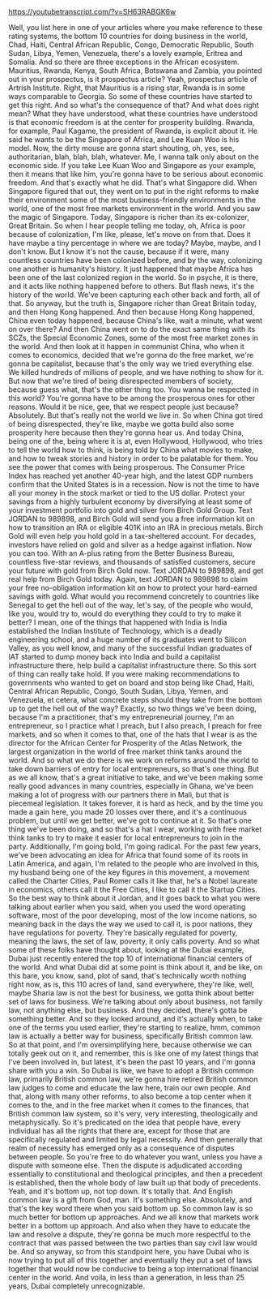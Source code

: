 https://youtubetranscript.com/?v=SH63RABGK6w

 Well, you list here in one of your articles where you make reference to these rating systems, the bottom 10 countries for doing business in the world, Chad, Haiti, Central African Republic, Congo, Democratic Republic, South Sudan, Libya, Yemen, Venezuela, there's a lovely example, Eritrea and Somalia. And so there are three exceptions in the African ecosystem. Mauritius, Rwanda, Kenya, South Africa, Botswana and Zambia, you pointed out in your prospectus, is it prospectus article? Yeah, prospectus article of Artrish Institute. Right, that Mauritius is a rising star, Rwanda is in some ways comparable to Georgia. So some of these countries have started to get this right. And so what's the consequence of that? And what does right mean? What they have understood, what these countries have understood is that economic freedom is at the center for prosperity building. Rwanda, for example, Paul Kagame, the president of Rwanda, is explicit about it. He said he wants to be the Singapore of Africa, and Lee Kuan Woo is his model. Now, the dirty mouse are gonna start shouting, oh, yes, see, authoritarian, blah, blah, blah, whatever. Me, I wanna talk only about on the economic side. If you take Lee Kuan Woo and Singapore as your example, then it means that like him, you're gonna have to be serious about economic freedom. And that's exactly what he did. That's what Singapore did. When Singapore figured that out, they went on to put in the right reforms to make their environment some of the most business-friendly environments in the world, one of the most free markets environment in the world. And you saw the magic of Singapore. Today, Singapore is richer than its ex-colonizer, Great Britain. So when I hear people telling me today, oh, Africa is poor because of colonization, I'm like, please, let's move on from that. Does it have maybe a tiny percentage in where we are today? Maybe, maybe, and I don't know. But I know it's not the cause, because if it were, many countless countries have been colonized before, and by the way, colonizing one another is humanity's history. It just happened that maybe Africa has been one of the last colonized region in the world. So in psyche, it is there, and it acts like nothing happened before to others. But flash news, it's the history of the world. We've been capturing each other back and forth, all of that. So anyway, but the truth is, Singapore richer than Great Britain today, and then Hong Kong happened. And then because Hong Kong happened, China even today happened, because China's like, wait a minute, what went on over there? And then China went on to do the exact same thing with its SCZs, the Special Economic Zones, some of the most free market zones in the world. And then look at it happen in communist China, who when it comes to economics, decided that we're gonna do the free market, we're gonna be capitalist, because that's the only way we tried everything else. We killed hundreds of millions of people, and we have nothing to show for it. But now that we're tired of being disrespected members of society, because guess what, that's the other thing too. You wanna be respected in this world? You're gonna have to be among the prosperous ones for other reasons. Would it be nice, gee, that we respect people just because? Absolutely. But that's really not the world we live in. So when China got tired of being disrespected, they're like, maybe we gotta build also some prosperity here because then they're gonna hear us. And today China, being one of the, being where it is at, even Hollywood, Hollywood, who tries to tell the world how to think, is being told by China what movies to make, and how to tweak stories and history in order to be palatable for them. You see the power that comes with being prosperous. The Consumer Price Index has reached yet another 40-year high, and the latest GDP numbers confirm that the United States is in a recession. Now is not the time to have all your money in the stock market or tied to the US dollar. Protect your savings from a highly turbulent economy by diversifying at least some of your investment portfolio into gold and silver from Birch Gold Group. Text JORDAN to 989898, and Birch Gold will send you a free information kit on how to transition an IRA or eligible 401K into an IRA in precious metals. Birch Gold will even help you hold gold in a tax-sheltered account. For decades, investors have relied on gold and silver as a hedge against inflation. Now you can too. With an A-plus rating from the Better Business Bureau, countless five-star reviews, and thousands of satisfied customers, secure your future with gold from Birch Gold now. Text JORDAN to 989898, and get real help from Birch Gold today. Again, text JORDAN to 989898 to claim your free no-obligation information kit on how to protect your hard-earned savings with gold. What would you recommend concretely to countries like Senegal to get the hell out of the way, let's say, of the people who would, like you, would try to, would do everything they could to try to make it better? I mean, one of the things that happened with India is India established the Indian Institute of Technology, which is a deadly engineering school, and a huge number of its graduates went to Silicon Valley, as you well know, and many of the successful Indian graduates of IAT started to dump money back into India and build a capitalist infrastructure there, help build a capitalist infrastructure there. So this sort of thing can really take hold. If you were making recommendations to governments who wanted to get on board and stop being like Chad, Haiti, Central African Republic, Congo, South Sudan, Libya, Yemen, and Venezuela, et cetera, what concrete steps should they take from the bottom up to get the hell out of the way? Exactly, so two things we've been doing, because I'm a practitioner, that's my entrepreneurial journey, I'm an entrepreneur, so I practice what I preach, but I also preach, I preach for free markets, and so when it comes to that, one of the hats that I wear is as the director for the African Center for Prosperity of the Atlas Network, the largest organization in the world of free market think tanks around the world. And so what we do there is we work on reforms around the world to take down barriers of entry for local entrepreneurs, so that's one thing. But as we all know, that's a great initiative to take, and we've been making some really good advances in many countries, especially in Ghana, we've been making a lot of progress with our partners there in Mali, but that is piecemeal legislation. It takes forever, it is hard as heck, and by the time you made a gain here, you made 20 losses over there, and it's a continuous problem, but until we get better, we've got to continue at it. So that's one thing we've been doing, and so that's a hat I wear, working with free market think tanks to try to make it easier for local entrepreneurs to join in the party. Additionally, I'm going bold, I'm going radical. For the past few years, we've been advocating an idea for Africa that found some of its roots in Latin America, and again, I'm related to the people who are involved in this, my husband being one of the key figures in this movement, a movement called the Charter Cities, Paul Romer calls it like that, he's a Nobel laureate in economics, others call it the Free Cities, I like to call it the Startup Cities. So the best way to think about it Jordan, and it goes back to what you were talking about earlier when you said, when you used the word operating software, most of the poor developing, most of the low income nations, so meaning back in the days the way we used to call it, is poor nations, they have regulations for poverty. They're basically regulated for poverty, meaning the laws, the set of law, poverty, it only calls poverty. And so what some of these folks have thought about, looking at the Dubai example, Dubai just recently entered the top 10 of international financial centers of the world. And what Dubai did at some point is think about it, and be like, on this bare, you know, sand, plot of sand, that's technically worth nothing right now, as is, this 110 acres of land, sand everywhere, they're like, well, maybe Sharia law is not the best for business, we gotta think about better set of laws for business. We're talking about only about business, not family law, not anything else, but business. And they decided, there's gotta be something better. And so they looked around, and it's actually when, to take one of the terms you used earlier, they're starting to realize, hmm, common law is actually a better way for business, specifically British common law. So at that point, and I'm oversimplifying here, because otherwise we can totally geek out on it, and remember, this is like one of my latest things that I've been involved in, but latest, it's been the past 10 years, and I'm gonna share with you a win. So Dubai is like, we have to adopt a British common law, primarily British common law, we're gonna hire retired British common law judges to come and educate the law here, train our own people. And that, along with many other reforms, to also become a top center when it comes to the, and in the free market when it comes to the finances, that British common law system, so it's very, very interesting, theologically and metaphysically. So it's predicated on the idea that people have, every individual has all the rights that there are, except for those that are specifically regulated and limited by legal necessity. And then generally that realm of necessity has emerged only as a consequence of disputes between people. So you're free to do whatever you want, unless you have a dispute with someone else. Then the dispute is adjudicated according essentially to constitutional and theological principles, and then a precedent is established, then the whole body of law built up that body of precedents. Yeah, and it's bottom up, not top down. It's totally that. And English common law is a gift from God, man. It's something else. Absolutely, and that's the key word there when you said bottom up. So common law is so much better for bottom up approaches. And we all know that markets work better in a bottom up approach. And also when they have to educate the law and resolve a dispute, they're gonna be much more respectful to the contract that was passed between the two parties than say civil law would be. And so anyway, so from this standpoint here, you have Dubai who is now trying to put all of this together and eventually they put a set of laws together that would now be conducive to being a top international financial center in the world. And voila, in less than a generation, in less than 25 years, Dubai completely unrecognizable.